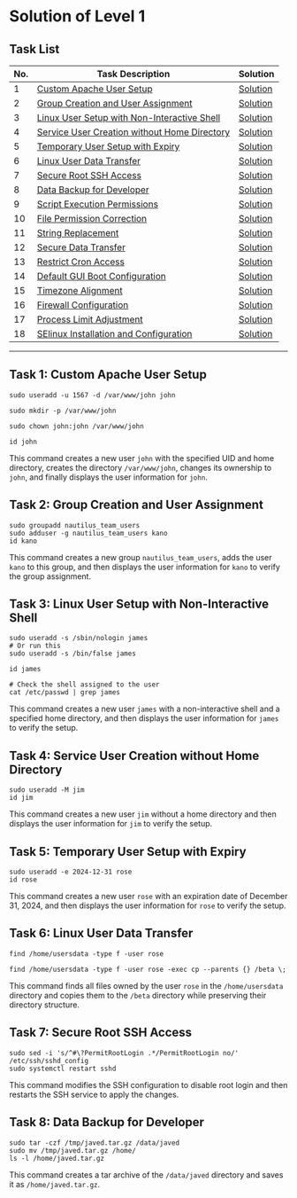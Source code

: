 
# Solution of Level 1


## Task List

| No. | Task Description                                                                                     | Solution                                                         |
| --- | ---------------------------------------------------------------------------------------------------- | ---------------------------------------------------------------- |
| 1   | [Custom Apache User Setup](#task-1-custom-apache-user-setup)                                         | [Solution](#task-1-custom-apache-user-setup)                     |
| 2   | [Group Creation and User Assignment](#task-2-group-creation-and-user-assignment)                     | [Solution](#task-2-group-creation-and-user-assignment)           |
| 3   | [Linux User Setup with Non-Interactive Shell](#task-3-linux-user-setup-with-non-interactive-shell)   | [Solution](#task-3-linux-user-setup-with-non-interactive-shell)  |
| 4   | [Service User Creation without Home Directory](#task-4-service-user-creation-without-home-directory) | [Solution](#task-4-service-user-creation-without-home-directory) |
| 5   | [Temporary User Setup with Expiry](#task-5-temporary-user-setup-with-expiry)                         | [Solution](#task-5-temporary-user-setup-with-expiry)             |
| 6   | [Linux User Data Transfer](#task-6-linux-user-data-transfer)                                         | [Solution](#task-6-linux-user-data-transfer)                     |
| 7   | [Secure Root SSH Access](#task-7-secure-root-ssh-access)                                             | [Solution](#task-7-secure-root-ssh-access)                       |
| 8   | [Data Backup for Developer](#task-8-data-backup-for-developer)                                       | [Solution](#task-8-data-backup-for-developer)                    |
| 9   | [Script Execution Permissions](#task-9-script-execution-permissions)                                 | [Solution](#task-9-script-execution-permissions)                 |
| 10  | [File Permission Correction](#task-10-file-permission-correction)                                    | [Solution](#task-10-file-permission-correction)                  |
| 11  | [String Replacement](#task-11-string-replacement)                                                    | [Solution](#task-11-string-replacement)                          |
| 12  | [Secure Data Transfer](#task-12-secure-data-transfer)                                                | [Solution](#task-12-secure-data-transfer)                        |
| 13  | [Restrict Cron Access](#task-13-restrict-cron-access)                                                | [Solution](#task-13-restrict-cron-access)                        |
| 14  | [Default GUI Boot Configuration](#task-14-default-gui-boot-configuration)                            | [Solution](#task-14-default-gui-boot-configuration)              |
| 15  | [Timezone Alignment](#task-15-timezone-alignment)                                                    | [Solution](#task-15-timezone-alignment)                          |
| 16  | [Firewall Configuration](#task-16-firewall-configuration)                                            | [Solution](#task-16-firewall-configuration)                      |
| 17  | [Process Limit Adjustment](#task-17-process-limit-adjustment)                                        | [Solution](#task-17-process-limit-adjustment)                    |
| 18  | [SElinux Installation and Configuration](#task-18-selinux-installation-and-configuration)            | [Solution](#task-18-selinux-installation-and-configuration)      |


--------------------------------------------------
## Task 1: Custom Apache User Setup

```shell
sudo useradd -u 1567 -d /var/www/john john

sudo mkdir -p /var/www/john

sudo chown john:john /var/www/john

id john
```

This command creates a new user `john` with the specified UID and home directory, creates the directory `/var/www/john`, changes its ownership to `john`, and finally displays the user information for `john`.


## Task 2: Group Creation and User Assignment

```shell    
sudo groupadd nautilus_team_users
sudo adduser -g nautilus_team_users kano
id kano
```
This command creates a new group `nautilus_team_users`, adds the user `kano` to this group, and then displays the user information for `kano` to verify the group assignment.


## Task 3: Linux User Setup with Non-Interactive Shell

```shell
sudo useradd -s /sbin/nologin james
# Or run this
sudo useradd -s /bin/false james

id james

# Check the shell assigned to the user
cat /etc/passwd | grep james
```
This command creates a new user `james` with a non-interactive shell and a specified home directory, and then displays the user information for `james` to verify the setup.

## Task 4: Service User Creation without Home Directory

```shell    
sudo useradd -M jim
id jim
``` 
This command creates a new user `jim` without a home directory and then displays the user information for `jim` to verify the setup.

## Task 5: Temporary User Setup with Expiry

```shell    
sudo useradd -e 2024-12-31 rose
id rose
```
This command creates a new user `rose` with an expiration date of December 31, 2024, and then displays the user information for `rose` to verify the setup.


## Task 6: Linux User Data Transfer

```shell    
find /home/usersdata -type f -user rose

find /home/usersdata -type f -user rose -exec cp --parents {} /beta \;
```
This command finds all files owned by the user `rose` in the `/home/usersdata` directory and copies them to the `/beta` directory while preserving their directory structure.


## Task 7: Secure Root SSH Access

```shell   
sudo sed -i 's/^#\?PermitRootLogin .*/PermitRootLogin no/' /etc/ssh/sshd_config
sudo systemctl restart sshd
```
This command modifies the SSH configuration to disable root login and then restarts the SSH service to apply the changes.

## Task 8: Data Backup for Developer

```shell    
sudo tar -czf /tmp/javed.tar.gz /data/javed
sudo mv /tmp/javed.tar.gz /home/
ls -l /home/javed.tar.gz

```
This command creates a tar archive of the `/data/javed` directory and saves it as `/home/javed.tar.gz`. 